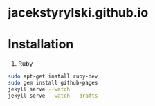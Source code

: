 # jacekstyrylski.github.io

# Installation

1. Ruby

```bash
sudo apt-get install ruby-dev
sudo gem install github-pages
jekyll serve --watch
jekyll serve --watch --drafts
```
